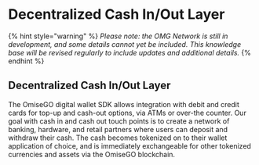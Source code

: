 # Decentralized Cash In/Out Layer

{% hint style="warning" %}
_Please note: the OMG Network is still in development, and some details cannot yet be included. This knowledge base will be revised regularly to include updates and additional details._
{% endhint %}

## **Decentralized Cash In/Out Layer** 

The OmiseGO digital wallet SDK allows integration with debit and credit cards for top-up and cash-out options, via ATMs or over-the counter. Our goal with cash in and cash out touch points is to create a network of banking, hardware, and retail partners where users can deposit and withdraw their cash. The cash becomes tokenized on to their wallet application of choice, and is immediately exchangeable for other tokenized currencies and assets via the OmiseGO blockchain.  


